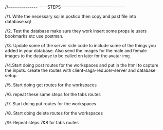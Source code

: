 
//--------------------STEPS---------------------------------

//1. Write the necessary sql in postico then copy and past
 file into database.sql

 //2. Test the database make sure they work insert some props
 ie users bookmarks etc use postman.

 //3. Update some of the server side code to include some of the things 
 you added in your database. Also send the images for the male and female
 images to the database to be called on later for the avatar img.

 //4.Start doing post routes for the workspaces and put in the html to capture the inputs. create the routes with client-saga-reducer-server and database setup.
 

 //5. Start doing get routes for the workspaces

 //6. repeat these same steps for the tabs routes 

 //7. Start doing put routes for the workspaces

 //8. Start doing delete routes for the workspaces

 //9. Repeat steps 7&8 for tabs routes


